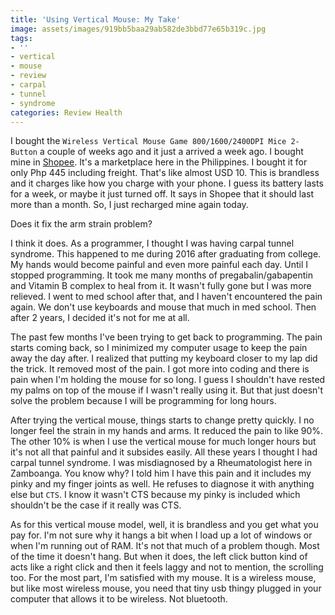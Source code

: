 ```yaml
---
title: 'Using Vertical Mouse: My Take'
image: assets/images/919bb5baa29ab582de3bbd77e65b319c.jpg
tags:
- ''
- vertical
- mouse
- review
- carpal
- tunnel
- syndrome
categories: Review Health
---
```


I bought the `Wireless Vertical Mouse Game 800/1600/2400DPI Mice 2-Button` a couple of weeks ago and it just a arrived a week ago. I bought mine in [Shopee][shopee]. It's a marketplace here in the Philippines. I bought it for only Php 445 including freight. That's like almost USD 10. This is brandless and it charges like how you charge with your phone. I guess its battery lasts for a week, or maybe it just turned off. It says in Shopee that it should last more than a month. So, I just recharged mine again today. 

Does it fix the arm strain problem?

I think it does. As a programmer, I thought I was having carpal tunnel syndrome. This happened to me during 2016 after graduating from college. My hands would become painful and even more painful each day. Until I stopped programming. It took me many months of pregabalin/gabapentin and Vitamin B complex to heal from it. It wasn't fully gone but I was more relieved. I went to med school after that, and I haven't encountered the pain again. We don't use keyboards and mouse that much in med school. Then after 2 years, I decided it's not for me at all. 

The past few months I've been trying to get back to programming. The pain starts coming back, so I minimized my computer usage to keep the pain away the day after. I realized that putting my keyboard closer to my lap did the trick. It removed most of the pain. I got more into coding and there is pain when I'm holding the mouse for so long. I guess I shouldn't have rested my palms on top of the mouse if I wasn't really using it. But that just doesn't solve the problem because I will be programming for long hours.

After trying the vertical mouse, things starts to change pretty quickly. I no longer feel the strain in my hands and arms. It reduced the pain to like 90%. The other 10% is when I use the vertical mouse for much longer hours but it's not all that painful and it subsides easily. All these years I thought I had carpal tunnel syndrome. I was misdiagnosed by a Rheumatologist here in Zamboanga. You know why? I told him I have this pain and it includes my pinky and my finger joints as well. He refuses to diagnose it with anything else but `CTS`. I know it wasn't CTS because my pinky is included which shouldn't be the case if it really was CTS. 

As for this vertical mouse model, well, it is brandless and you get what you pay for. I'm not sure why it hangs a bit when I load up a lot of windows or when I'm running out of RAM. It's not that much of a problem though. Most of the time it doesn't hang. But when it does, the left click button kind of acts like a right click and then it feels laggy and not to mention, the scrolling too. For the most part, I'm satisfied with my mouse. It is a wireless mouse, but like most wireless mouse, you need that tiny usb thingy plugged in your computer that allows it to be wireless. Not bluetooth.

[shopee]: https://shopee.ph/product/76803954/1920543944
